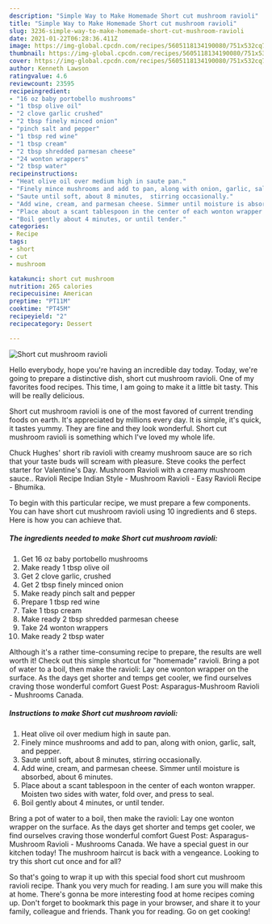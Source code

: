 ```yaml
---
description: "Simple Way to Make Homemade Short cut mushroom ravioli"
title: "Simple Way to Make Homemade Short cut mushroom ravioli"
slug: 3236-simple-way-to-make-homemade-short-cut-mushroom-ravioli
date: 2021-01-22T06:28:36.411Z
image: https://img-global.cpcdn.com/recipes/5605118134190080/751x532cq70/short-cut-mushroom-ravioli-recipe-main-photo.jpg
thumbnail: https://img-global.cpcdn.com/recipes/5605118134190080/751x532cq70/short-cut-mushroom-ravioli-recipe-main-photo.jpg
cover: https://img-global.cpcdn.com/recipes/5605118134190080/751x532cq70/short-cut-mushroom-ravioli-recipe-main-photo.jpg
author: Kenneth Lawson
ratingvalue: 4.6
reviewcount: 23595
recipeingredient:
- "16 oz baby portobello mushrooms"
- "1 tbsp olive oil"
- "2 clove garlic crushed"
- "2 tbsp finely minced onion"
- "pinch salt and pepper"
- "1 tbsp red wine"
- "1 tbsp cream"
- "2 tbsp shredded parmesan cheese"
- "24 wonton wrappers"
- "2 tbsp water"
recipeinstructions:
- "Heat olive oil over medium high in saute pan."
- "Finely mince mushrooms and add to pan, along with onion, garlic, salt, and pepper."
- "Saute until soft, about 8 minutes,  stirring occasionally."
- "Add wine, cream, and parmesan cheese. Simmer until moisture is absorbed, about 6 minutes."
- "Place about a scant tablespoon in the center of each wonton wrapper. Moisten two sides with water, fold over, and press to seal."
- "Boil gently about 4 minutes, or until tender."
categories:
- Recipe
tags:
- short
- cut
- mushroom

katakunci: short cut mushroom 
nutrition: 265 calories
recipecuisine: American
preptime: "PT11M"
cooktime: "PT45M"
recipeyield: "2"
recipecategory: Dessert

---
```



![Short cut mushroom ravioli](https://img-global.cpcdn.com/recipes/5605118134190080/751x532cq70/short-cut-mushroom-ravioli-recipe-main-photo.jpg)

Hello everybody, hope you're having an incredible day today. Today, we're going to prepare a distinctive dish, short cut mushroom ravioli. One of my favorites food recipes. This time, I am going to make it a little bit tasty. This will be really delicious.

Short cut mushroom ravioli is one of the most favored of current trending foods on earth. It's appreciated by millions every day. It is simple, it's quick, it tastes yummy. They are fine and they look wonderful. Short cut mushroom ravioli is something which I've loved my whole life.

Chuck Hughes&#39; short rib ravioli with creamy mushroom sauce are so rich that your taste buds will scream with pleasure. Steve cooks the perfect starter for Valentine&#39;s Day. Mushroom Ravioli with a creamy mushroom sauce.. Ravioli Recipe Indian Style - Mushroom Ravioli - Easy Ravioli Recipe - Bhumika.


To begin with this particular recipe, we must prepare a few components. You can have short cut mushroom ravioli using 10 ingredients and 6 steps. Here is how you can achieve that.

<!--inarticleads1-->

##### The ingredients needed to make Short cut mushroom ravioli:

1. Get 16 oz baby portobello mushrooms
1. Make ready 1 tbsp olive oil
1. Get 2 clove garlic, crushed
1. Get 2 tbsp finely minced onion
1. Make ready pinch salt and pepper
1. Prepare 1 tbsp red wine
1. Take 1 tbsp cream
1. Make ready 2 tbsp shredded parmesan cheese
1. Take 24 wonton wrappers
1. Make ready 2 tbsp water


Although it&#39;s a rather time-consuming recipe to prepare, the results are well worth it! Check out this simple shortcut for &#34;homemade&#34; ravioli. Bring a pot of water to a boil, then make the ravioli: Lay one wonton wrapper on the surface. As the days get shorter and temps get cooler, we find ourselves craving those wonderful comfort Guest Post: Asparagus-Mushroom Ravioli - Mushrooms Canada. 

<!--inarticleads2-->

##### Instructions to make Short cut mushroom ravioli:

1. Heat olive oil over medium high in saute pan.
1. Finely mince mushrooms and add to pan, along with onion, garlic, salt, and pepper.
1. Saute until soft, about 8 minutes,  stirring occasionally.
1. Add wine, cream, and parmesan cheese. Simmer until moisture is absorbed, about 6 minutes.
1. Place about a scant tablespoon in the center of each wonton wrapper. Moisten two sides with water, fold over, and press to seal.
1. Boil gently about 4 minutes, or until tender.


Bring a pot of water to a boil, then make the ravioli: Lay one wonton wrapper on the surface. As the days get shorter and temps get cooler, we find ourselves craving those wonderful comfort Guest Post: Asparagus-Mushroom Ravioli - Mushrooms Canada. We have a special guest in our kitchen today! The mushroom haircut is back with a vengeance. Looking to try this short cut once and for all? 

So that's going to wrap it up with this special food short cut mushroom ravioli recipe. Thank you very much for reading. I am sure you will make this at home. There's gonna be more interesting food at home recipes coming up. Don't forget to bookmark this page in your browser, and share it to your family, colleague and friends. Thank you for reading. Go on get cooking!
